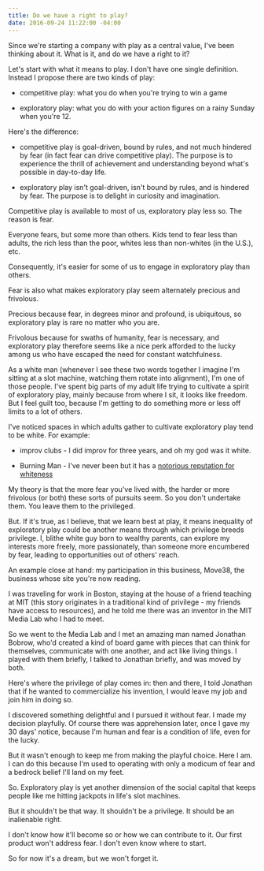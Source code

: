 ```yaml
---
title: Do we have a right to play?
date: 2016-09-24 11:22:00 -04:00
---
```


Since we're starting a company with play as a central value, I've been thinking about it. What is it, and do we have a right to it?

Let's start with what it means to play. I don't have one single definition. Instead I propose there are two kinds of play:

* competitive play: what you do when you're trying to win a game

* exploratory play: what you do with your action figures on a rainy Sunday when you're 12.

Here's the difference:

* competitive play is goal-driven, bound by rules, and not much hindered by fear (in fact fear can drive competitive play). The purpose is to experience the thrill of achievement and understanding beyond what's possible in day-to-day life.

* exploratory play isn't goal-driven, isn't bound by rules, and is hindered by fear. The purpose is to delight in curiosity and imagination.

Competitive play is available to most of us, exploratory play less so. The reason is fear.

Everyone fears, but some more than others. Kids tend to fear less than adults, the rich less than the poor, whites less than non-whites (in the U.S.), etc.

Consequently, it's easier for some of us to engage in exploratory play than others.

Fear is also what makes exploratory play seem alternately precious and frivolous.

Precious because fear, in degrees minor and profound, is ubiquitous, so exploratory play is rare no matter who you are.

Frivolous because for swaths of humanity, fear is necessary, and exploratory play therefore seems like a nice perk afforded to the lucky among us who have escaped the need for constant watchfulness.

As a white man (whenever I see these two words together I imagine I'm sitting at a slot machine, watching them rotate into alignment), I'm one of those people. I've spent big parts of my adult life trying to cultivate a spirit of exploratory play, mainly because from where I sit, it looks like freedom. But I feel guilt too, because I'm getting to do something more or less off limits to a lot of others.

I've noticed spaces in which adults gather to cultivate exploratory play tend to be white. For example:

* improv clubs - I did improv for three years, and oh my god was it white.

* Burning Man - I've never been but it has a [notorious reputation for whiteness](https://www.theguardian.com/culture/2015/sep/04/burning-man-founder-larry-harvey-race-diversity-silicon-valley)

My theory is that the more fear you've lived with, the harder or more frivolous (or both) these sorts of pursuits seem.  So you don't undertake them. You leave them to the privileged.

But. If it's true, as I believe, that we learn best at play, it means inequality of exploratory play could be another means through which privilege breeds privilege. I, blithe white guy born to wealthy parents, can explore my interests more freely, more passionately, than someone more encumbered by fear, leading to opportunities out of others' reach.

An example close at hand: my participation in this business, Move38, the business whose site you're now reading.

I was traveling for work in Boston, staying at the house of a friend teaching at MIT (this story originates in a traditional kind of privilege - my friends have access to resources), and he told me there was an inventor in the MIT Media Lab who I had to meet.

So we went to the Media Lab and I met an amazing man named Jonathan Bobrow, who'd created a kind of board game with pieces that can think for themselves, communicate with one another, and act like living things. I played with them briefly, I talked to Jonathan briefly, and was moved by both.

Here's where the privilege of play comes in: then and there, I told Jonathan that if he wanted to commercialize his invention, I would leave my job and join him in doing so.

I discovered something delightful and I pursued it without fear. I made my decision playfully. Of course there was apprehension later, once I gave my 30 days' notice, because I'm human and fear is a condition of life, even for the lucky.

But it wasn't enough to keep me from making the playful choice. Here I am. I can do this because I'm used to operating with only a modicum of fear and a bedrock belief I'll land on my feet.

So. Exploratory play is yet another dimension of the social capital that keeps people like me hitting jackpots in life's slot machines.

But it shouldn't be that way. It shouldn't be a privilege. It should be an inalienable right.

I don't know how it'll become so or how we can contribute to it. Our first product won't address fear. I don't even know where to start.

So for now it's a dream, but we won't forget it.